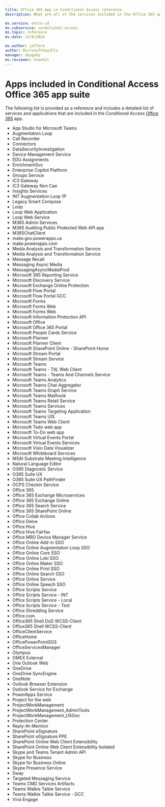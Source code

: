 ```yaml
---
title: Office 365 App in Conditional Access reference
description: What are all of the services included in the Office 365 app in Microsoft Entra Conditional Access

ms.service: entra-id
ms.subservice: conditional-access
ms.topic: reference
ms.date: 12/6/2024

ms.author: joflore
author: MicrosoftGuyJFlo
manager: dougeby
ms.reviewer: kvenkit
---
```


# Apps included in Conditional Access Office 365 app suite

The following list is provided as a reference and includes a detailed list of services and applications that are included in the Conditional Access [Office 365](concept-conditional-access-cloud-apps.md#office-365) app.

- App Studio for Microsoft Teams
- Augmentation Loop
- Call Recorder
- Connectors
- DataSecurityInvestigation
- Device Management Service
- EDU Assignments
- EnrichmentSvc
- Enterprise Copilot Platform
- Groups Service
- IC3 Gateway
- IC3 Gateway Non Cae
- Insights Services
- INT Augmentation Loop 1P
- Legacy Smart Compose
- Loop
- Loop Web Application
- Loop Web Service
- M365 Admin Services
- M365 Auditing Public Protected Web API app
- M365ChatClient
- make.gov.powerapps.us
- make.powerapps.com
- Media Analysis and Transformation Service
- Media Analysis and Transformation Service
- Message Recall
- Messaging Async Media
- MessagingAsyncMediaProd
- Microsoft 365 Reporting Service
- Microsoft Discovery Service
- Microsoft Exchange Online Protection
- Microsoft Flow Portal
- Microsoft Flow Portal GCC
- Microsoft Forms
- Microsoft Forms Web
- Microsoft Forms Web
- Microsoft Information Protection API
- Microsoft Office
- Microsoft Office 365 Portal
- Microsoft People Cards Service
- Microsoft Planner
- Microsoft Planner Client
- Microsoft SharePoint Online - SharePoint Home
- Microsoft Stream Portal
- Microsoft Stream Service
- Microsoft Teams
- Microsoft Teams - T4L Web Client
- Microsoft Teams - Teams And Channels Service
- Microsoft Teams Analytics
- Microsoft Teams Chat Aggregator
- Microsoft Teams Graph Service
- Microsoft Teams Mailhook
- Microsoft Teams Retail Service
- Microsoft Teams Services
- Microsoft Teams Targeting Application
- Microsoft Teams UIS
- Microsoft Teams Web Client
- Microsoft Todo web app
- Microsoft To-Do web app
- Microsoft Virtual Events Portal
- Microsoft Virtual Events Services
- Microsoft Visio Data Visualizer
- Microsoft Whiteboard Services
- MSAI Substrate Meeting Intelligence
- Natural Language Editor
- O365 Diagnostic Service
- O365 Suite UX
- O365 Suite UX PathFinder
- OCPS Checkin Service
- Office 365
- Office 365 Exchange Microservices
- Office 365 Exchange Online
- Office 365 Search Service
- Office 365 SharePoint Online
- Office Collab Actions
- Office Delve
- Office Hive
- Office Hive Fairfax
- Office MRO Device Manager Service
- Office Online Add-in SSO
- Office Online Augmentation Loop SSO
- Office Online Core SSO
- Office Online Loki SSO
- Office Online Maker SSO
- Office Online Print SSO
- Office Online Search SSO
- Office Online Service
- Office Online Speech SSO
- Office Scripts Service
- Office Scripts Service - INT
- Office Scripts Service - Local
- Office Scripts Service - Test
- Office Shredding Service
- Office.com
- Office365 Shell DoD WCSS-Client
- Office365 Shell WCSS-Client
- OfficeClientService
- OfficeHome
- OfficePowerPointSGS
- OfficeServicesManager
- Olympus
- OMEX External
- One Outlook Web
- OneDrive
- OneDrive SyncEngine
- OneNote
- Outlook Browser Extension
- Outlook Service for Exchange
- PowerApps Service
- Project for the web
- ProjectWorkManagement
- ProjectWorkManagement_AdminTools
- ProjectWorkManagement_USGov
- Protection Center
- Reply-At-Mention
- SharePoint eSignature
- SharePoint eSignature PPE
- SharePoint Online Web Client Extensibility
- SharePoint Online Web Client Extensibility Isolated
- Skype and Teams Tenant Admin API
- Skype for Business
- Skype for Business Online
- Skype Presence Service
- Sway
- Targeted Messaging Service
- Teams CMD Services Artifacts
- Teams Walkie Talkie Service
- Teams Walkie Talkie Service - GCC
- Viva Engage
  
